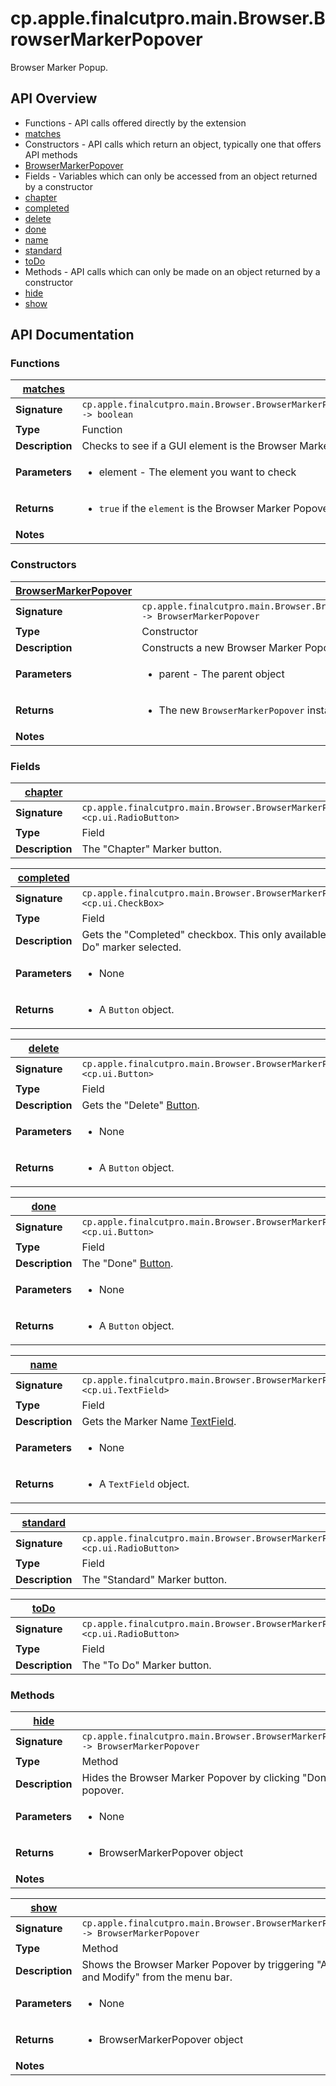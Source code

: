# cp.apple.finalcutpro.main.Browser.BrowserMarkerPopover

Browser Marker Popup.

## API Overview
* Functions - API calls offered directly by the extension
 * [matches](#matches)
* Constructors - API calls which return an object, typically one that offers API methods
 * [BrowserMarkerPopover](#BrowserMarkerPopover)
* Fields - Variables which can only be accessed from an object returned by a constructor
 * [chapter](#chapter)
 * [completed](#completed)
 * [delete](#delete)
 * [done](#done)
 * [name](#name)
 * [standard](#standard)
 * [toDo](#toDo)
* Methods - API calls which can only be made on an object returned by a constructor
 * [hide](#hide)
 * [show](#show)

## API Documentation

### Functions

| [matches](#matches)         |                                                                                     |
| --------------------------------------------|-------------------------------------------------------------------------------------|
| **Signature**                               | `cp.apple.finalcutpro.main.Browser.BrowserMarkerPopover.matches(element) -> boolean`                                                                    |
| **Type**                                    | Function                                                                     |
| **Description**                             | Checks to see if a GUI element is the Browser Marker Popover or not                                                                     |
| **Parameters**                              | <ul><li>element - The element you want to check</li></ul> |
| **Returns**                                 | <ul><li>`true` if the `element` is the Browser Marker Popover otherwise `false`</li></ul>          |
| **Notes**                                   | <ul></ul>                |

### Constructors

| [BrowserMarkerPopover](#BrowserMarkerPopover)         |                                                                                     |
| --------------------------------------------|-------------------------------------------------------------------------------------|
| **Signature**                               | `cp.apple.finalcutpro.main.Browser.BrowserMarkerPopover(parent) -> BrowserMarkerPopover`                                                                    |
| **Type**                                    | Constructor                                                                     |
| **Description**                             | Constructs a new Browser Marker Popover                                                                     |
| **Parameters**                              | <ul><li>parent - The parent object</li></ul> |
| **Returns**                                 | <ul><li>The new `BrowserMarkerPopover` instance.</li></ul>          |
| **Notes**                                   | <ul></ul>                |

### Fields

| [chapter](#chapter)         |                                                                                     |
| --------------------------------------------|-------------------------------------------------------------------------------------|
| **Signature**                               | `cp.apple.finalcutpro.main.Browser.BrowserMarkerPopover.chapter <cp.ui.RadioButton>`                                                                    |
| **Type**                                    | Field                                                                     |
| **Description**                             | The "Chapter" Marker button.                                                                     |

| [completed](#completed)         |                                                                                     |
| --------------------------------------------|-------------------------------------------------------------------------------------|
| **Signature**                               | `cp.apple.finalcutpro.main.Browser.BrowserMarkerPopover.completed <cp.ui.CheckBox>`                                                                    |
| **Type**                                    | Field                                                                     |
| **Description**                             | Gets the "Completed" checkbox. This only available if you have a "To Do" marker selected.                                                                     |
| **Parameters**                              | <ul><li>None</li></ul> |
| **Returns**                                 | <ul><li>A `Button` object.</li></ul>          |

| [delete](#delete)         |                                                                                     |
| --------------------------------------------|-------------------------------------------------------------------------------------|
| **Signature**                               | `cp.apple.finalcutpro.main.Browser.BrowserMarkerPopover.delete <cp.ui.Button>`                                                                    |
| **Type**                                    | Field                                                                     |
| **Description**                             | Gets the "Delete" [Button](cp.ui.Button.md).                                                                     |
| **Parameters**                              | <ul><li>None</li></ul> |
| **Returns**                                 | <ul><li>A `Button` object.</li></ul>          |

| [done](#done)         |                                                                                     |
| --------------------------------------------|-------------------------------------------------------------------------------------|
| **Signature**                               | `cp.apple.finalcutpro.main.Browser.BrowserMarkerPopover.done <cp.ui.Button>`                                                                    |
| **Type**                                    | Field                                                                     |
| **Description**                             | The "Done" [Button](cp.ui.Button.md).                                                                     |
| **Parameters**                              | <ul><li>None</li></ul> |
| **Returns**                                 | <ul><li>A `Button` object.</li></ul>          |

| [name](#name)         |                                                                                     |
| --------------------------------------------|-------------------------------------------------------------------------------------|
| **Signature**                               | `cp.apple.finalcutpro.main.Browser.BrowserMarkerPopover.name <cp.ui.TextField>`                                                                    |
| **Type**                                    | Field                                                                     |
| **Description**                             | Gets the Marker Name [TextField](cp.ui.TextField.md).                                                                     |
| **Parameters**                              | <ul><li>None</li></ul> |
| **Returns**                                 | <ul><li>A `TextField` object.</li></ul>          |

| [standard](#standard)         |                                                                                     |
| --------------------------------------------|-------------------------------------------------------------------------------------|
| **Signature**                               | `cp.apple.finalcutpro.main.Browser.BrowserMarkerPopover.standard <cp.ui.RadioButton>`                                                                    |
| **Type**                                    | Field                                                                     |
| **Description**                             | The "Standard" Marker button.                                                                     |

| [toDo](#toDo)         |                                                                                     |
| --------------------------------------------|-------------------------------------------------------------------------------------|
| **Signature**                               | `cp.apple.finalcutpro.main.Browser.BrowserMarkerPopover.toDo <cp.ui.RadioButton>`                                                                    |
| **Type**                                    | Field                                                                     |
| **Description**                             | The "To Do" Marker button.                                                                     |

### Methods

| [hide](#hide)         |                                                                                     |
| --------------------------------------------|-------------------------------------------------------------------------------------|
| **Signature**                               | `cp.apple.finalcutpro.main.Browser.BrowserMarkerPopover:hide() -> BrowserMarkerPopover`                                                                    |
| **Type**                                    | Method                                                                     |
| **Description**                             | Hides the Browser Marker Popover by clicking "Done" on the popover.                                                                     |
| **Parameters**                              | <ul><li>None</li></ul> |
| **Returns**                                 | <ul><li>BrowserMarkerPopover object</li></ul>          |
| **Notes**                                   | <ul></ul>                |

| [show](#show)         |                                                                                     |
| --------------------------------------------|-------------------------------------------------------------------------------------|
| **Signature**                               | `cp.apple.finalcutpro.main.Browser.BrowserMarkerPopover:show() -> BrowserMarkerPopover`                                                                    |
| **Type**                                    | Method                                                                     |
| **Description**                             | Shows the Browser Marker Popover by triggering "Add Marker and Modify" from the menu bar.                                                                     |
| **Parameters**                              | <ul><li>None</li></ul> |
| **Returns**                                 | <ul><li>BrowserMarkerPopover object</li></ul>          |
| **Notes**                                   | <ul></ul>                |

